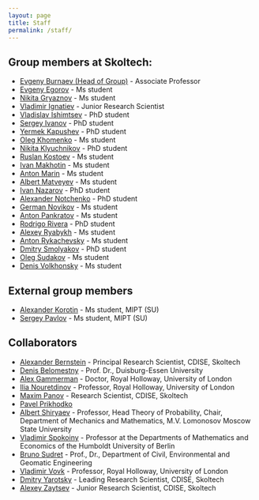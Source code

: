 ```yaml
---
layout: page
title: Staff
permalink: /staff/
---
```


**Group members at Skoltech**:
---

- [Evgeny Burnaev (Head of Group)](http://faculty.skoltech.ru/people/evgenyburnaev) - Associate Professor
- [Evgeny Egorov](/staff/EvgenyEgorov) - Ms student
- [Nikita Gryaznov](/staff/NikitaGryaznov) - Ms student
- [Vladimir Ignatiev](/staff/VladimirIgnatiev) - Junior Research Scientist
- [Vladislav Ishimtsev](/staff/VladislavIshimtsev) - PhD student
- [Sergey Ivanov](https://nd7141.github.io/) - PhD student
- [Yermek Kapushev](/staff/YermekKapushev) - PhD student
- [Oleg Khomenko](/staff/OlegKhomenko) - Ms student
- [Nikita Klyuchnikov](/staff/NikitaKlyuchnikov) - PhD student
- [Ruslan Kostoev](/staff/RuslanKostoev) - Ms student
- [Ivan Makhotin](/staff/IvanMakhotin) - Ms student
- [Anton Marin](/staff/AntonMarin) - Ms student
- [Albert Matveyev](/staff/AlbertMatveyev) - Ms student
- [Ivan Nazarov](/staff/IvanNazarov) - PhD student
- [Alexander Notchenko](/staff/AlexanderNotchenko) - PhD student
- [German Novikov](/staff/GermanNovikov) - Ms student
- [Anton Pankratov](/staff/AntonPankratov) - Ms student
- [Rodrigo Rivera](/staff/RodrigoRivera) - PhD student
- [Alexey Ryabykh](/staff/AlexeyRyabykh) - Ms student
- [Anton Rykachevsky](/staff/AntonRykachevsky) - Ms student
- [Dmitry Smolyakov](/staff/DmitrySmolyakov) - PhD student
- [Oleg Sudakov](/staff/OlegSudakov) - Ms student
- [Denis Volkhonsky](/staff/DenisVolkhonsky) - Ms student


**External group members**
---

- [Alexander Korotin](/staff/AlexanderKorotin) - Ms student, MIPT (SU)
- [Sergey Pavlov](/staff/SergeyPavlov) - Ms student, MIPT (SU)

**Collaborators**
---

- [Alexander Bernstein](http://faculty.skoltech.ru/people/alexanderbernstein) - Principal Research Scientist, CDISE, Skoltech
- [Denis Belomestny](https://www.uni-due.de/~hm0124/index.php) - Prof. Dr., Duisburg-Essen University
- [Alex Gammerman](http://www.gammerman.com/) - Doctor, Royal Holloway, University of London
- [Ilia Nouretdinov](https://pure.royalholloway.ac.uk/portal/en/persons/ilia-nouretdinov(e4136840-3249-47a8-81b6-9f89fdabce36).html) - Professor, Royal Holloway, University of London
- [Maxim Panov](http://faculty.skoltech.ru/people/maximpanov) - Research Scientist, CDISE, Skoltech
- [Pavel Prikhodko](/stuff/PavelPrikhodko)
- [Albert Shiryaev](https://cees-www.mit.edu/index.php/team-2/item/20-albert-n-shiryaev.html) - Professor, Head Theory of Probability, Chair, Department of Mechanics and Mathematics, M.V. Lomonosov Moscow State University
- [Vladimir Spokoiny](http://www.wias-berlin.de/people/spokoiny/) - Professor at the Departments of Mathematics and Economics of the Humboldt University of Berlin
- [Bruno Sudret](http://www.sudret.ibk.ethz.ch/people/prof-dr-bruno-sudret.html) - Prof., Dr., Department of Civil, Environmental and Geomatic Engineering
- [Vladimir Vovk](http://www.vovk.net/) - Professor, Royal Holloway, University of London
- [Dmitry Yarotsky](http://faculty.skoltech.ru/people/dmitryyarotskiy) - Leading Research Scientist, CDISE, Skoltech
- [Alexey Zaytsev](http://faculty.skoltech.ru/people/alexeizaitsev) - Junior Research Scientist, CDISE, Skoltech
